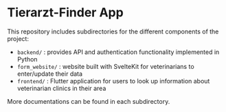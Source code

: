 # Tierarzt-Finder App

This repository includes subdirectories for the different components of the project:
- `backend/` : provides API and authentication functionality implemented in Python
- `form_website/` : website built with SvelteKit for veterinarians to enter/update their data
- `frontend/` : Flutter application for users to look up information about veterinarian clinics in their area

More documentations can be found in each subdirectory.
